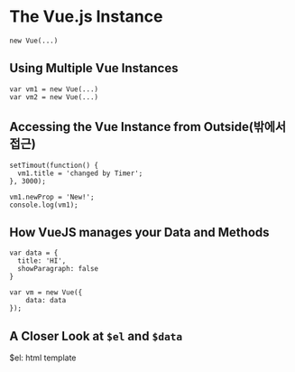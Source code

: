 # The Vue.js Instance

```
new Vue(...)
```

## Using Multiple Vue Instances

```
var vm1 = new Vue(...)
var vm2 = new Vue(...)
```

## Accessing the Vue Instance from Outside(밖에서 접근)

```
setTimout(function() {
  vm1.title = 'changed by Timer';
}, 3000);
```

```
vm1.newProp = 'New!';
console.log(vm1);
```

## How VueJS manages your Data and Methods

```
var data = {
  title: 'HI',
  showParagraph: false
}

var vm = new Vue({
    data: data
});
```

## A Closer Look at `$el` and `$data`
$el: html template
